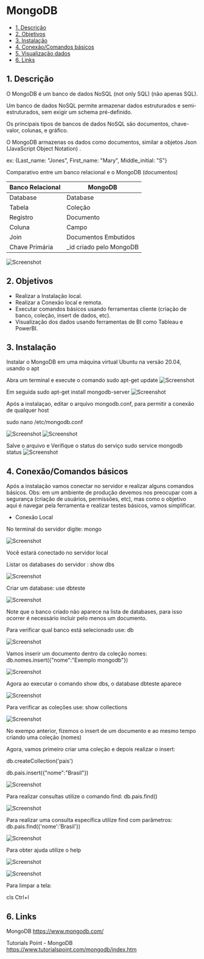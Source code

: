 # MongoDB
- [1. Descrição](#link1)
- [2. Objetivos](#link2)
- [3. Instalação](#link3)
- [4. Conexão/Comandos básicos](#link4)
- [5. Visualização dados](#link5)
- [6. Links](#link6)

<a id="link1"></a>
## 1. Descrição
O MongoDB é um banco de dados NoSQL (not only SQL) (não apenas SQL).

Um banco de dados NoSQL permite armazenar dados estruturados e semi-estruturados, sem exigir um schema pré-definido.

Os principais tipos de bancos de dados NoSQL são documentos, chave-valor, colunas, e gráfico. 

O MongoDB armazenas os dados como documentos, similar a objetos Json (JavaScript Object Notation) .

ex: {Last_name: "Jones", First_name: "Mary", Middle_initial: "S"}

Comparativo entre um banco relacional e o MongoDB (documentos)

| Banco Relacional | MongoDB |
| ----------- | ----------- |
| Database | Database |
| Tabela | Coleção |
| Registro| Documento |
| Coluna | Campo |
| Join | Documentos Embutidos |
| Chave Primária | _id criado pelo MongoDB |


![Screenshot](/images/img00.jpg)

<a id="link2"></a>
## 2. Objetivos
- Realizar a Instalação local.
- Realizar a Conexão local e remota.
- Executar comandos básicos usando ferramentas cliente (criação de banco, coleção, insert de dados, etc).
- Visualização dos dados usando ferramentas de BI como Tableau e PowerBI.

<a id="link3"></a>
## 3. Instalação
Instalar o MongoDB em uma máquina virtual Ubuntu na versão 20.04, usando o apt

Abra um terminal e execute o comando
sudo apt-get update
![Screenshot](/images/img01.jpg)

Em seguida
sudo apt-get install mongodb-server
![Screenshot](/images/img02.jpg)

Após a instalaçao, editar o arquivo mongodb.conf, para permitir a conexão de qualquer host

sudo nano /etc/mongodb.conf

![Screenshot](/images/img03.jpg)
![Screenshot](/images/img04.jpg)

Salve o arquivo e Verifique o status do serviço
sudo service mongodb status
![Screenshot](/images/img05.jpg)


<a id="link4"></a>
## 4. Conexão/Comandos básicos

Após a instalação vamos conectar no servidor e realizar alguns comandos básicos.
Obs: em um ambiente de produção devemos nos preocupar com a segurança (criação de usuários, permissões, etc), 
mas como o objetivo aqui é navegar pela ferramenta e realizar testes básicos, vamos simplificar.

- Conexão Local

No terminal do servidor digite: mongo

![Screenshot](/images/img06.jpg)

Você estará conectado no servidor local

Listar os databases do servidor : show dbs

![Screenshot](/images/img07.jpg)

Criar um database: use dbteste

![Screenshot](/images/img08.jpg)

Note que o banco criado não aparece na lista de databases, para isso ocorrer é necessário
incluir pelo menos um documento.

Para verificar qual banco está selecionado use: db

![Screenshot](/images/img09.jpg)

Vamos inserir um documento dentro da coleção nomes: db.nomes.insert({"nome":"Exemplo mongodb"})

![Screenshot](/images/img10.jpg)

Agora ao executar o comando show dbs, o database dbteste aparece

![Screenshot](/images/img11.jpg)

Para verificar as coleções use: show collections

![Screenshot](/images/img12.jpg)

No exempo anterior, fizemos o insert de um documento e ao mesmo tempo criando uma coleção (nomes)

Agora, vamos primeiro criar uma coleção e depois realizar o insert: 

db.createCollection('pais')

db.pais.insert({"nome":"Brasil"})

![Screenshot](/images/img13.jpg)

Para realizar consultas utilize o comando find: db.pais.find()

![Screenshot](/images/img14.jpg)

Para realizar uma consulta específica utilize find com parâmetros: db.pais.find({'nome':'Brasil'})

![Screenshot](/images/img15.jpg)

Para obter ajuda utilize o help

![Screenshot](/images/img16.jpg)

![Screenshot](/images/img17.jpg)



Para limpar a tela:

cls
Ctrl+l



<a id="link6"></a>
## 6. Links

MongoDB
https://www.mongodb.com/

Tutorials Point - MongoDB
https://www.tutorialspoint.com/mongodb/index.htm




